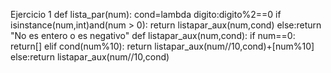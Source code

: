 Ejercicio 1
def lista_par(num): 
    cond=lambda digito:digito%2==0 
    if isinstance(num,int)and(num > 0): 
        return listapar_aux(num,cond) 
    else:return "No es entero o es negativo" 
def listapar_aux(num,cond): 
    if num==0: 
        return[] 
    elif cond(num%10): 
        return listapar_aux(num//10,cond)+[num%10] 
    else:return listapar_aux(num//10,cond) 
